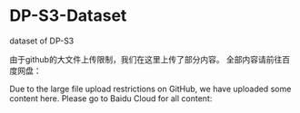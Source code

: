 # DP-S3-Dataset
dataset of DP-S3

由于github的大文件上传限制，我们在这里上传了部分内容。
全部内容请前往百度网盘：

Due to the large file upload restrictions on GitHub, we have uploaded some content here.
Please go to Baidu Cloud for all content:
